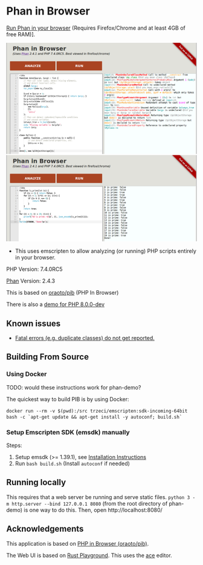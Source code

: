 # Phan in Browser

[Run Phan in your browser](https://phan.github.io/demo/) (Requires Firefox/Chrome and at least 4GB of free RAM)].

[![Preview of analyzing PHP](static/preview.png)](https://phan.github.io/demo/)
[![Preview of running php](static/run.png)](https://phan.github.io/demo/)

- This uses emscripten to allow analyzing (or running) PHP scripts entirely in your browser.

PHP Version: 7.4.0RC5

[Phan](https://github.com/phan/phan) Version: 2.4.3

This is based on [oraoto/pib](https://oraoto.github.io/pib/) (PHP In Browser)

There is also a [demo for PHP 8.0.0-dev](https://phan.github.io/demo/8/)

## Known issues

+ [Fatal errors (e.g. duplicate classes) do not get reported.](https://github.com/phan/demo/issues/3)

## Building From Source

### Using Docker

TODO: would these instructions work for phan-demo?

The quickest way to build PIB is by using Docker:

```
docker run --rm -v $(pwd):/src trzeci/emscripten:sdk-incoming-64bit bash -c `apt-get update && apt-get install -y autoconf; build.sh`
```

### Setup Emscripten SDK (emsdk) manually

Steps:

1. Setup emsdk (>= 1.39.1), see [Installation Instructions](https://emscripten.org/docs/getting_started/downloads.html#installation-instructions)
2. Run `bash build.sh` (Install `autoconf` if needed)

## Running locally

This requires that a web server be running and serve static files.
`python 3 -m http.server --bind 127.0.0.1 8080` (from the root directory of phan-demo) is one way to do this.
Then, open http://localhost:8080/

## Acknowledgements

This application is based on [PHP in Browser (oraoto/pib)](https://github.com/oraoto/pib).

The Web UI is based on [Rust Playground](https://play.rust-lang.org/).
This uses the [ace](https://ace.c9.io/) editor.
